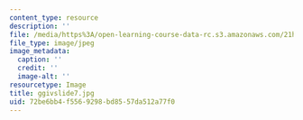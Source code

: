 ```yaml
---
content_type: resource
description: ''
file: /media/https%3A/open-learning-course-data-rc.s3.amazonaws.com/21h-342-the-royal-family-fall-2003/72be6bb4f5569298bd8557da512a77f0_ggivslide7.jpg
file_type: image/jpeg
image_metadata:
  caption: ''
  credit: ''
  image-alt: ''
resourcetype: Image
title: ggivslide7.jpg
uid: 72be6bb4-f556-9298-bd85-57da512a77f0
---
```

